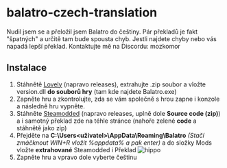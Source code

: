 # balatro-czech-translation
Nudil jsem se a přeložil jsem Balatro do češtiny. Pár překladů je fakt "špatných" a určitě tam bude spousta chyb.
Jestli najdete chyby nebo vás napadá lepší překlad. Kontaktujte mě na Discordu: mozkomor
## Instalace
1. Stáhnětě [Lovely](https://github.com/ethangreen-dev/lovely-injector) (napravo releases), extrahujte .zip soubor a vložte version.dll **do souborů hry** (tam kde najdete Balatro.exe)
2. Zapněte hru a zkontrolujte, zda se vám společně s hrou zapne i konzole a následně hru vypněte.
3. Stáhněte [Steamodded](https://github.com/Steamodded/smods) (napravo releases, uplně dole **Source code (zip)**) a i samotný překlad zde na téhle stránce (nahoře zelené **code** a stáhnětě jako zip)
4. Přejděte na **C:\Users\<uživatel>\AppData\Roaming\Balatro** *(Stačí zmáčknout WIN+R vložit %appdata% a pak enter)* a do složky Mods vložte **extrahované** Steamodded i Překlad
![hippo](https://i.imgur.com/CyVKokW.gif)
5. Zapněte hru a vpravo dole vyberte češtinu
